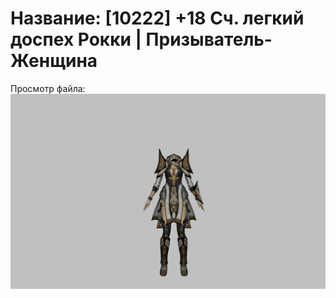 # Название: [10222] +18 Сч. легкий доспех Рокки | Призыватель-Женщина

Просмотр файла:
![p090032.png](p090032.png)